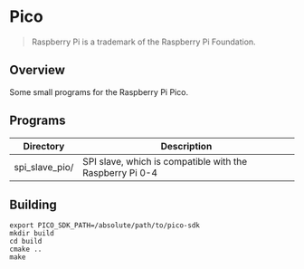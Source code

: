 Pico
====

> Raspberry Pi is a trademark of the Raspberry Pi Foundation.

Overview
--------

Some small programs for the Raspberry Pi Pico.

Programs
--------

| Directory        | Description                                              |
|------------------|----------------------------------------------------------|
| spi_slave_pio/   | SPI slave, which is compatible with the Raspberry Pi 0-4 |

Building
--------

```
export PICO_SDK_PATH=/absolute/path/to/pico-sdk
mkdir build
cd build
cmake ..
make
```
